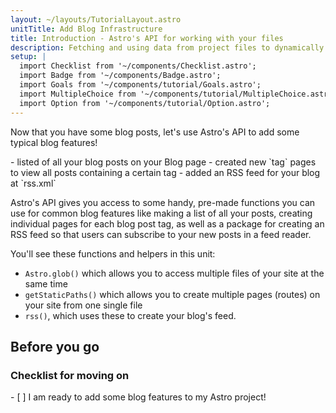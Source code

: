 ```yaml
---
layout: ~/layouts/TutorialLayout.astro
unitTitle: Add Blog Infrastructure
title: Introduction - Astro's API for working with your files 
description: Fetching and using data from project files to dynamically generate page content and routes.
setup: |
  import Checklist from '~/components/Checklist.astro';
  import Badge from '~/components/Badge.astro';
  import Goals from '~/components/tutorial/Goals.astro';
  import MultipleChoice from '~/components/tutorial/MultipleChoice.astro';
  import Option from '~/components/tutorial/Option.astro';
---
```


Now that you have some blog posts, let's use Astro's API to add some typical blog features!

<Goals>
  - listed of all your blog posts on your Blog page
  - created new `tag` pages to view all posts containing a certain tag
  - added an RSS feed for your blog at `rss.xml`
</Goals>

Astro's API gives you access to some handy, pre-made functions you can use for common blog features like making a list of all your posts, creating individual pages for each blog post tag, as well as a package for creating an RSS feed so that users can subscribe to your new posts in a feed reader. 

You'll see these functions and helpers in this unit: 
- `Astro.glob()` which allows you to access multiple files of your site at the same time
- `getStaticPaths()` which allows you to create multiple pages (routes) on your site from one single file
- `rss()`, which uses these to create your blog's feed.

## Before you go

### Checklist for moving on

<Checklist>
- [ ] I am ready to add some blog features to my Astro project!
</Checklist>
